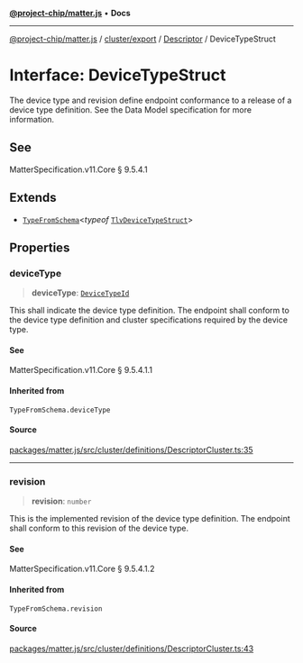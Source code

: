 [**@project-chip/matter.js**](../../../../../README.md) • **Docs**

***

[@project-chip/matter.js](../../../../../modules.md) / [cluster/export](../../../README.md) / [Descriptor](../README.md) / DeviceTypeStruct

# Interface: DeviceTypeStruct

The device type and revision define endpoint conformance to a release of a device type definition. See the Data
Model specification for more information.

## See

MatterSpecification.v11.Core § 9.5.4.1

## Extends

- [`TypeFromSchema`](../../../../../tlv/export/README.md#typefromschemas)\<*typeof* [`TlvDeviceTypeStruct`](../README.md#tlvdevicetypestruct)\>

## Properties

### deviceType

> **deviceType**: [`DeviceTypeId`](../../../../../datatype/export/README.md#devicetypeid)

This shall indicate the device type definition. The endpoint shall conform to the device type definition and
cluster specifications required by the device type.

#### See

MatterSpecification.v11.Core § 9.5.4.1.1

#### Inherited from

`TypeFromSchema.deviceType`

#### Source

[packages/matter.js/src/cluster/definitions/DescriptorCluster.ts:35](https://github.com/project-chip/matter.js/blob/7a8cbb56b87d4ccf34bec5a9a95ab40a1711324f/packages/matter.js/src/cluster/definitions/DescriptorCluster.ts#L35)

***

### revision

> **revision**: `number`

This is the implemented revision of the device type definition. The endpoint shall conform to this revision
of the device type.

#### See

MatterSpecification.v11.Core § 9.5.4.1.2

#### Inherited from

`TypeFromSchema.revision`

#### Source

[packages/matter.js/src/cluster/definitions/DescriptorCluster.ts:43](https://github.com/project-chip/matter.js/blob/7a8cbb56b87d4ccf34bec5a9a95ab40a1711324f/packages/matter.js/src/cluster/definitions/DescriptorCluster.ts#L43)
